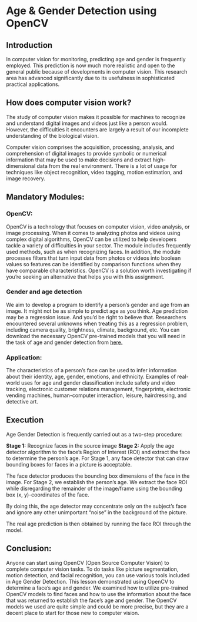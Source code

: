# **Age & Gender Detection using OpenCV**
## **Introduction**
In computer vision for monitoring, predicting age and gender is frequently employed. This prediction is now much more realistic and open to the general public because of developments in computer vision. This research area has advanced significantly due to its usefulness in sophisticated practical applications.

## **How does computer vision work?**
The study of computer vision makes it possible for machines to recognize and understand digital images and videos just like a person would. However, the difficulties it encounters are largely a result of our incomplete understanding of the biological vision.

Computer vision comprises the acquisition, processing, analysis, and comprehension of digital images to provide symbolic or numerical information that may be used to make decisions and extract high-dimensional data from the real environment. There is a lot of usage for techniques like object recognition, video tagging, motion estimation, and image recovery.

## **Mandatory Modules:**
### **OpenCV:**
OpenCV is a technology that focuses on computer vision, video analysis, or image processing. When it comes to analyzing photos and videos using complex digital algorithms, OpenCV can be utilized to help developers tackle a variety of difficulties in your sector. The module includes frequently used methods, such as when recognizing faces. In addition, the module processes filters that turn input data from photos or videos into boolean values so features can be identified by comparison functions when they have comparable characteristics. OpenCV is a solution worth investigating if you’re seeking an alternative that helps you with this assignment.

### **Gender and age detection**
We aim to develop a program to identify a person’s gender and age from an image. It might not be as simple to predict age as you think. Age prediction may be a regression issue. And you’d be right to believe that. Researchers encountered several unknowns when treating this as a regression problem, including camera quality, brightness, climate, background, etc. You can download the necessary OpenCV pre-trained models that you will need in the task of age and gender detection from [here.](https://github.com/eveningglow/age-and-gender-classification/tree/master/mode)

### **Application:**
The characteristics of a person’s face can be used to infer information about their identity, age, gender, emotions, and ethnicity. Examples of real-world uses for age and gender classification include safety and video tracking, electronic customer relations management, fingerprints, electronic vending machines, human-computer interaction, leisure, hairdressing, and detective art.

## **Execution**
Age Gender Detection is frequently carried out as a two-step procedure:

**Stage 1:** Recognize faces in the source image 
**Stage 2:** Apply the age detector algorithm to the face’s Region of Interest (ROI) and extract the face to determine the person’s age. For Stage 1, any face detector that can draw bounding boxes for faces in a picture is acceptable.

The face detector produces the bounding box dimensions of the face in the image. For Stage 2, we establish the person’s age. We extract the face ROI while disregarding the remainder of the image/frame using the bounding box (x, y)-coordinates of the face.

By doing this, the age detector may concentrate only on the subject’s face and ignore any other unimportant “noise” in the background of the picture.

The real age prediction is then obtained by running the face ROI through the model.

## **Conclusion:**
Anyone can start using OpenCV (Open Source Computer Vision) to complete computer vision tasks. To do tasks like picture segmentation, motion detection, and facial recognition, you can use various tools included in Age Gender Detection. This lesson demonstrated using OpenCV to determine a face’s age and gender. We examined how to utilize pre-trained OpenCV models to find faces and how to use the information about the face that was returned to establish the face’s age and gender. The OpenCV models we used are quite simple and could be more precise, but they are a decent place to start for those new to computer vision.

